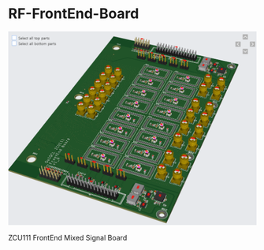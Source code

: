 # RF-FrontEnd-Board
<p align="center">
    <img width="600" alt="image" src="./docs/images/BoardPicture.png">
</p>
ZCU111 FrontEnd Mixed Signal Board

